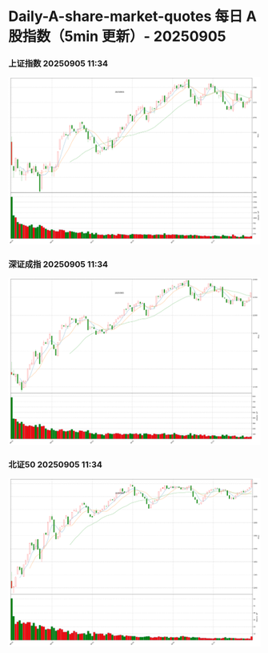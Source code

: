 
# Daily-A-share-market-quotes 每日 A 股指数（5min 更新）- 20250905

### 上证指数 20250905 11:34
![](./fig/2025/9/20250905-sh000001.png)

### 深证成指 20250905 11:34
![](./fig/2025/9/20250905-sz399001.png)

### 北证50 20250905 11:34
![](./fig/2025/9/20250905-bj899050.png)
